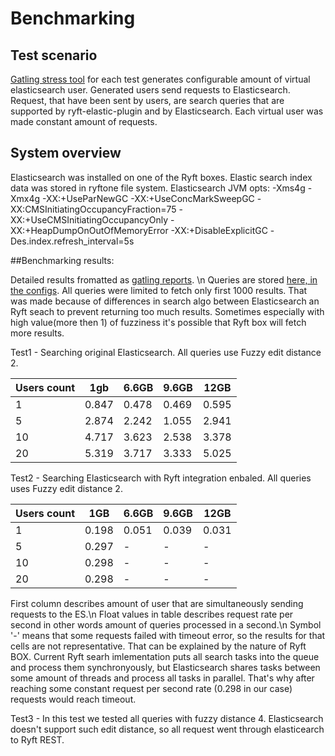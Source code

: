 # Benchmarking

## Test scenario

[Gatling stress tool](http://gatling.io/#/) for each test generates configurable amount of virtual elasticsearch user. 
Generated users send requests to Elasticsearch.
Request, that have been sent by users, are search queries that are supported by ryft-elastic-plugin and by Elasticsearch.
Each virtual user was made constant amount of requests.

## System overview

Elasticsearch was installed on one of the Ryft boxes. Elastic search index data was stored in ryftone file system.
Elasticsearch JVM opts: -Xms4g -Xmx4g -XX:+UseParNewGC -XX:+UseConcMarkSweepGC -XX:CMSInitiatingOccupancyFraction=75 -XX:+UseCMSInitiatingOccupancyOnly -XX:+HeapDumpOnOutOfMemoryError -XX:+DisableExplicitGC -Des.index.refresh_interval=5s

##Benchmarking results:

Detailed results fromatted as [gatling reports](https://github.com/getryft/ryft-elasticsearch/tree/master/ryft-elastic-benchmark/results). \n
Queries are stored [here, in the configs](https://github.com/getryft/ryft-elasticsearch/blob/master/ryft-elastic-benchmark/src/main/resources/application.conf). All queries were limited to fetch only first 1000 results. That was made because of differences in search algo between Elasticsearch an Ryft seach to prevent returning too much results. Sometimes especially with high value(more then 1) of fuzziness it's possible that Ryft box will fetch more results.



Test1 - Searching original Elasticsearch. All queries use Fuzzy edit distance 2.

| Users count |  1gb  | 6.6GB | 9.6GB | 12GB  |
|-------------|-------|-------|-------|-------|
|      1      | 0.847 | 0.478 | 0.469 | 0.595 |
|      5      | 2.874 | 2.242 | 1.055 | 2.941 |
|      10     | 4.717 | 3.623 | 2.538 | 3.378 |
|      20     | 5.319 | 3.717 | 3.333 | 5.025 |

Test2 - Searching Elasticsearch with Ryft integration enbaled. All queries uses Fuzzy edit distance 2.

| Users count | 1GB   | 6.6GB | 9.6GB | 12GB  |
|-------------|-------|-------|-------|-------|
|      1      | 0.198 | 0.051 | 0.039 | 0.031 |
|      5      | 0.297 |   -   |   -   |   -   |
|      10     | 0.298 |   -   |   -   |   -   |
|      20     | 0.298 |   -   |   -   |   -   |

First column describes amount of user that are simultaneously sending requests to the ES.\n
Float values in table describes request rate per second in other words amount of queries processed in a second.\n 
Symbol '-' means that some requests failed with timeout error, so the results for that cells are not representative. That can be explained by the nature of Ryft BOX. Current Ryft searh imlementation puts all search tasks into the queue and process them synchronyously, but Elasticsearch shares tasks between some amount of threads and process all tasks in parallel. That's why after reaching some constant request per second rate (0.298 in our case) requests would reach timeout.

Test3 - In this test we tested all queries with fuzzy distance 4. Elasticsearch doesn't support such edit distance, so all request went through elasticearch to Ryft REST.




